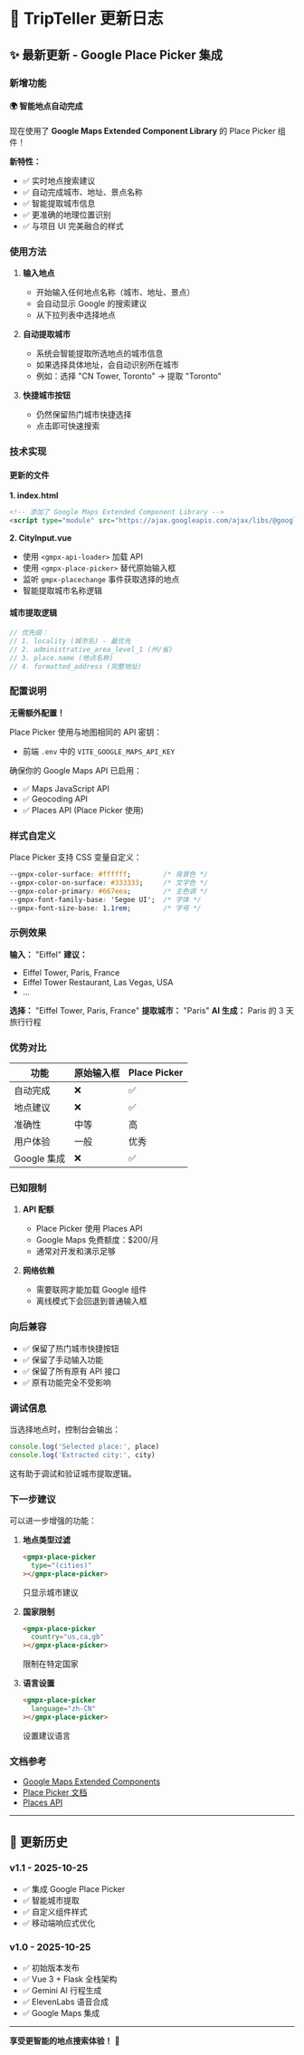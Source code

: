 # 🎉 TripTeller 更新日志

## ✨ 最新更新 - Google Place Picker 集成

### 新增功能

#### 🌍 智能地点自动完成
现在使用了 **Google Maps Extended Component Library** 的 Place Picker 组件！

**新特性：**
- ✅ 实时地点搜索建议
- ✅ 自动完成城市、地址、景点名称
- ✅ 智能提取城市信息
- ✅ 更准确的地理位置识别
- ✅ 与项目 UI 完美融合的样式

### 使用方法

1. **输入地点**
   - 开始输入任何地点名称（城市、地址、景点）
   - 会自动显示 Google 的搜索建议
   - 从下拉列表中选择地点

2. **自动提取城市**
   - 系统会智能提取所选地点的城市信息
   - 如果选择具体地址，会自动识别所在城市
   - 例如：选择 "CN Tower, Toronto" → 提取 "Toronto"

3. **快捷城市按钮**
   - 仍然保留热门城市快捷选择
   - 点击即可快速搜索

### 技术实现

#### 更新的文件

**1. index.html**
```html
<!-- 添加了 Google Maps Extended Component Library -->
<script type="module" src="https://ajax.googleapis.com/ajax/libs/@googlemaps/extended-component-library/0.6.11/index.min.js"></script>
```

**2. CityInput.vue**
- 使用 `<gmpx-api-loader>` 加载 API
- 使用 `<gmpx-place-picker>` 替代原始输入框
- 监听 `gmpx-placechange` 事件获取选择的地点
- 智能提取城市名称逻辑

#### 城市提取逻辑

```javascript
// 优先级：
// 1. locality (城市名) - 最优先
// 2. administrative_area_level_1 (州/省)
// 3. place.name (地点名称)
// 4. formatted_address (完整地址)
```

### 配置说明

**无需额外配置！** 

Place Picker 使用与地图相同的 API 密钥：
- 前端 `.env` 中的 `VITE_GOOGLE_MAPS_API_KEY` 

确保你的 Google Maps API 已启用：
- ✅ Maps JavaScript API
- ✅ Geocoding API
- ✅ Places API (Place Picker 使用)

### 样式自定义

Place Picker 支持 CSS 变量自定义：

```css
--gmpx-color-surface: #ffffff;        /* 背景色 */
--gmpx-color-on-surface: #333333;     /* 文字色 */
--gmpx-color-primary: #667eea;        /* 主色调 */
--gmpx-font-family-base: 'Segoe UI';  /* 字体 */
--gmpx-font-size-base: 1.1rem;        /* 字号 */
```

### 示例效果

**输入：** "Eiffel"
**建议：**
- Eiffel Tower, Paris, France
- Eiffel Tower Restaurant, Las Vegas, USA
- ...

**选择：** "Eiffel Tower, Paris, France"
**提取城市：** "Paris"
**AI 生成：** Paris 的 3 天旅行行程

### 优势对比

| 功能 | 原始输入框 | Place Picker |
|------|-----------|--------------|
| 自动完成 | ❌ | ✅ |
| 地点建议 | ❌ | ✅ |
| 准确性 | 中等 | 高 |
| 用户体验 | 一般 | 优秀 |
| Google 集成 | ❌ | ✅ |

### 已知限制

1. **API 配额**
   - Place Picker 使用 Places API
   - Google Maps 免费额度：$200/月
   - 通常对开发和演示足够

2. **网络依赖**
   - 需要联网才能加载 Google 组件
   - 离线模式下会回退到普通输入框

### 向后兼容

- ✅ 保留了热门城市快捷按钮
- ✅ 保留了手动输入功能
- ✅ 保留了所有原有 API 接口
- ✅ 原有功能完全不受影响

### 调试信息

当选择地点时，控制台会输出：
```javascript
console.log('Selected place:', place)
console.log('Extracted city:', city)
```

这有助于调试和验证城市提取逻辑。

### 下一步建议

可以进一步增强的功能：

1. **地点类型过滤**
   ```html
   <gmpx-place-picker 
     type="(cities)"
   ></gmpx-place-picker>
   ```
   只显示城市建议

2. **国家限制**
   ```html
   <gmpx-place-picker 
     country="us,ca,gb"
   ></gmpx-place-picker>
   ```
   限制在特定国家

3. **语言设置**
   ```html
   <gmpx-place-picker 
     language="zh-CN"
   ></gmpx-place-picker>
   ```
   设置建议语言

### 文档参考

- [Google Maps Extended Components](https://github.com/googlemaps/extended-component-library)
- [Place Picker 文档](https://github.com/googlemaps/extended-component-library/blob/main/src/place_picker/README.md)
- [Places API](https://developers.google.com/maps/documentation/places/web-service)

---

## 🔄 更新历史

### v1.1 - 2025-10-25
- ✅ 集成 Google Place Picker
- ✅ 智能城市提取
- ✅ 自定义组件样式
- ✅ 移动端响应式优化

### v1.0 - 2025-10-25
- ✅ 初始版本发布
- ✅ Vue 3 + Flask 全栈架构
- ✅ Gemini AI 行程生成
- ✅ ElevenLabs 语音合成
- ✅ Google Maps 集成

---

**享受更智能的地点搜索体验！** 🎉

